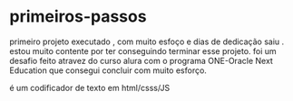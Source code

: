# primeiros-passos

primeiro projeto executado , com muito esfoço e dias de dedicação saiu .
estou muito contente por ter conseguindo terminar esse projeto.
foi um desafio feito atravez do curso alura com o programa  ONE-Oracle Next Education 
que consegui concluir com muito esforço.

é um codificador de texto em html/csss/JS
